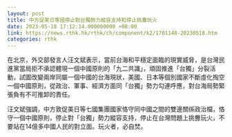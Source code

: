 ```yaml
---
layout: post
title: 中方促美日等國停止對台獨勢力縱容支持和停止挑釁玩火
date: 2023-05-18 17:12:14.000000000 +08:00
link: https://news.rthk.hk/rthk/ch/component/k2/1701148-20230518.htm
categories: rthk
---
```


在北京，外交部發言人汪文斌表示，當前台海和平穩定面臨的現實威脅，是台灣民進黨當局拒不承認體現一個中國原則的「九二共識」，頑固推進「台獨」分裂活動，試圖改變兩岸同屬一個中國的台海現狀，美國、日本等個別國家不斷虛化掏空一個中國原則，從政治、軍事、經濟方面同「台獨」勢力勾連呼應，對台海局勢緊張負有不可推卸的責任。

汪文斌強調，中方敦促美日等七國集團國家恪守同中國之間的雙邊關係政治檔，恪守一個中國原則，停止對「台獨」勢力縱容支持，停止在台灣問題上挑釁玩火，不要站在14億多中國人民的對立面。玩火者，必自焚。

